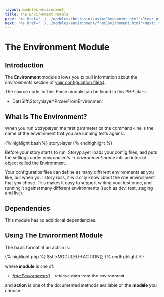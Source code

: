 ```yaml
---
layout: modules-environment
title: The Environment Module
prev: '<a href="../../modules/checkpoint/usingCheckpoint.html">Prev: usingCheckpoint()</a>'
next: '<a href="../../modules/environment/fromEnvironment.html">Next: fromEnvironment()</a>'
---
```

# The Environment Module

## Introduction

The __Environment__ module allows you to pull information about the _environments_ section of [your configuration file(s)](../../configuration.html).

The source code for this Prose module can be found in this PHP class:

* DataSift\Storyplayer\Prose\FromEnvironment

## What Is The Environment?

When you run Storyplayer, the first parameter on the command-line is the name of the environment that you are running tests against.

{% highlight bash %}
storyplayer <environment-name> <path to story to run>
{% endhighlight %}

Before your story starts to run, Storyplayer loads your config files, and puts the settings under _environments -&gt; environment-name_ into an internal object called the Environment.

Your configuration files can define as many different environments as you like, but when your story runs, it will only know about the one environment that you chose.  This makes it easy to support writing your test once, and running it against many different environments (such as dev, test, staging and live).

## Dependencies

This module has no additional dependencies.

## Using The Environment Module

The basic format of an action is:

{% highlight php %}
$st->MODULE()->ACTION();
{% endhighlight %}

where __module__ is one of:

* _[fromEnvironment()](fromEnvironment.html)_ - retrieve data from the environment

and __action__ is one of the documented methods available on the __module__ you choose.
